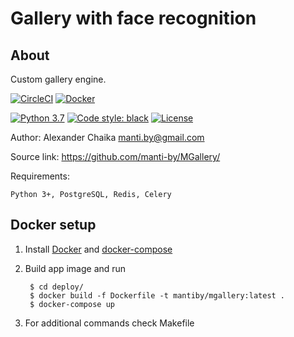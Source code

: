 Gallery with face recognition
====


About
----

Custom gallery engine.

[![CircleCI](https://img.shields.io/circleci/project/github/manti-by/MGallery/master.svg)](https://circleci.com/gh/manti-by/mgallery)
[![Docker](https://img.shields.io/docker/automated/mantiby/mgallery.svg)](https://hub.docker.com/r/mantiby/mgallery/)

[![Python 3.7](https://img.shields.io/badge/python-3.7-green.svg)](https://www.python.org/downloads/release/python-370/)
[![Code style: black](https://img.shields.io/badge/code%20style-black-000000.svg)](https://github.com/ambv/black)
[![License](https://img.shields.io/badge/license-BSD-blue.svg)](https://raw.githubusercontent.com/manti-by/mgallery/master/LICENSE)

Author: Alexander Chaika <manti.by@gmail.com>

Source link: https://github.com/manti-by/MGallery/

Requirements:

    Python 3+, PostgreSQL, Redis, Celery


Docker setup
----

1. Install [Docker](https://docs.docker.com/install/) and 
[docker-compose](https://docs.docker.com/compose/install/)

2. Build app image and run

        $ cd deploy/ 
        $ docker build -f Dockerfile -t mantiby/mgallery:latest .
        $ docker-compose up

3. For additional commands check Makefile
